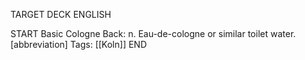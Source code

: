 TARGET DECK
ENGLISH

START
Basic
Cologne
Back: n. Eau-de-cologne or similar toilet water. [abbreviation]
Tags: [[Koln]]
END
